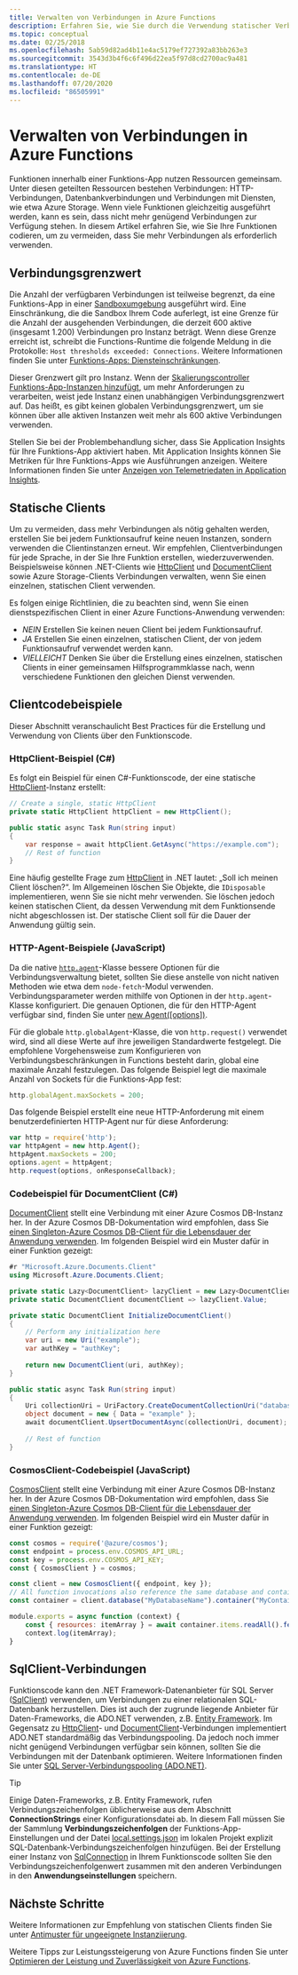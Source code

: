 ```yaml
---
title: Verwalten von Verbindungen in Azure Functions
description: Erfahren Sie, wie Sie durch die Verwendung statischer Verbindungsclients Leistungsprobleme in Azure Functions vermeiden.
ms.topic: conceptual
ms.date: 02/25/2018
ms.openlocfilehash: 5ab59d82ad4b11e4ac5179ef727392a83bb263e3
ms.sourcegitcommit: 3543d3b4f6c6f496d22ea5f97d8cd2700ac9a481
ms.translationtype: HT
ms.contentlocale: de-DE
ms.lasthandoff: 07/20/2020
ms.locfileid: "86505991"
---
```

# <a name="manage-connections-in-azure-functions"></a>Verwalten von Verbindungen in Azure Functions

Funktionen innerhalb einer Funktions-App nutzen Ressourcen gemeinsam. Unter diesen geteilten Ressourcen bestehen Verbindungen: HTTP-Verbindungen, Datenbankverbindungen und Verbindungen mit Diensten, wie etwa Azure Storage. Wenn viele Funktionen gleichzeitig ausgeführt werden, kann es sein, dass nicht mehr genügend Verbindungen zur Verfügung stehen. In diesem Artikel erfahren Sie, wie Sie Ihre Funktionen codieren, um zu vermeiden, dass Sie mehr Verbindungen als erforderlich verwenden.

## <a name="connection-limit"></a>Verbindungsgrenzwert

Die Anzahl der verfügbaren Verbindungen ist teilweise begrenzt, da eine Funktions-App in einer [Sandboxumgebung](https://github.com/projectkudu/kudu/wiki/Azure-Web-App-sandbox) ausgeführt wird. Eine Einschränkung, die die Sandbox Ihrem Code auferlegt, ist eine Grenze für die Anzahl der ausgehenden Verbindungen, die derzeit 600 aktive (insgesamt 1.200) Verbindungen pro Instanz beträgt. Wenn diese Grenze erreicht ist, schreibt die Functions-Runtime die folgende Meldung in die Protokolle: `Host thresholds exceeded: Connections`. Weitere Informationen finden Sie unter [Funktions-Apps: Diensteinschränkungen](functions-scale.md#service-limits).

Dieser Grenzwert gilt pro Instanz. Wenn der [Skalierungscontroller Funktions-App-Instanzen hinzufügt](functions-scale.md#how-the-consumption-and-premium-plans-work), um mehr Anforderungen zu verarbeiten, weist jede Instanz einen unabhängigen Verbindungsgrenzwert auf. Das heißt, es gibt keinen globalen Verbindungsgrenzwert, um sie können über alle aktiven Instanzen weit mehr als 600 aktive Verbindungen verwenden.

Stellen Sie bei der Problembehandlung sicher, dass Sie Application Insights für Ihre Funktions-App aktiviert haben. Mit Application Insights können Sie Metriken für Ihre Funktions-Apps wie Ausführungen anzeigen. Weitere Informationen finden Sie unter [Anzeigen von Telemetriedaten in Application Insights](functions-monitoring.md#view-telemetry-in-application-insights).  

## <a name="static-clients"></a>Statische Clients

Um zu vermeiden, dass mehr Verbindungen als nötig gehalten werden, erstellen Sie bei jedem Funktionsaufruf keine neuen Instanzen, sondern verwenden die Clientinstanzen erneut. Wir empfehlen, Clientverbindungen für jede Sprache, in der Sie Ihre Funktion erstellen, wiederzuverwenden. Beispielsweise können .NET-Clients wie [HttpClient](/dotnet/api/system.net.http.httpclient?view=netcore-3.1) und [DocumentClient](/dotnet/api/microsoft.azure.documents.client.documentclient) sowie Azure Storage-Clients Verbindungen verwalten, wenn Sie einen einzelnen, statischen Client verwenden.

Es folgen einige Richtlinien, die zu beachten sind, wenn Sie einen dienstspezifischen Client in einer Azure Functions-Anwendung verwenden:

- *NEIN* Erstellen Sie keinen neuen Client bei jedem Funktionsaufruf.
- *JA* Erstellen Sie einen einzelnen, statischen Client, der von jedem Funktionsaufruf verwendet werden kann.
- *VIELLEICHT* Denken Sie über die Erstellung eines einzelnen, statischen Clients in einer gemeinsamen Hilfsprogrammklasse nach, wenn verschiedene Funktionen den gleichen Dienst verwenden.

## <a name="client-code-examples"></a>Clientcodebeispiele

Dieser Abschnitt veranschaulicht Best Practices für die Erstellung und Verwendung von Clients über den Funktionscode.

### <a name="httpclient-example-c"></a>HttpClient-Beispiel (C#)

Es folgt ein Beispiel für einen C#-Funktionscode, der eine statische [HttpClient](/dotnet/api/system.net.http.httpclient?view=netcore-3.1)-Instanz erstellt:

```cs
// Create a single, static HttpClient
private static HttpClient httpClient = new HttpClient();

public static async Task Run(string input)
{
    var response = await httpClient.GetAsync("https://example.com");
    // Rest of function
}
```

Eine häufig gestellte Frage zum [HttpClient](/dotnet/api/system.net.http.httpclient?view=netcore-3.1) in .NET lautet: „Soll ich meinen Client löschen?“. Im Allgemeinen löschen Sie Objekte, die `IDisposable` implementieren, wenn Sie sie nicht mehr verwenden. Sie löschen jedoch keinen statischen Client, da dessen Verwendung mit dem Funktionsende nicht abgeschlossen ist. Der statische Client soll für die Dauer der Anwendung gültig sein.

### <a name="http-agent-examples-javascript"></a>HTTP-Agent-Beispiele (JavaScript)

Da die native [`http.agent`](https://nodejs.org/dist/latest-v6.x/docs/api/http.html#http_class_http_agent)-Klasse bessere Optionen für die Verbindungsverwaltung bietet, sollten Sie diese anstelle von nicht nativen Methoden wie etwa dem `node-fetch`-Modul verwenden. Verbindungsparameter werden mithilfe von Optionen in der `http.agent`-Klasse konfiguriert. Die genauen Optionen, die für den HTTP-Agent verfügbar sind, finden Sie unter [new Agent(\[options\])](https://nodejs.org/dist/latest-v6.x/docs/api/http.html#http_new_agent_options).

Für die globale `http.globalAgent`-Klasse, die von `http.request()` verwendet wird, sind all diese Werte auf ihre jeweiligen Standardwerte festgelegt. Die empfohlene Vorgehensweise zum Konfigurieren von Verbindungsbeschränkungen in Functions besteht darin, global eine maximale Anzahl festzulegen. Das folgende Beispiel legt die maximale Anzahl von Sockets für die Funktions-App fest:

```js
http.globalAgent.maxSockets = 200;
```

 Das folgende Beispiel erstellt eine neue HTTP-Anforderung mit einem benutzerdefinierten HTTP-Agent nur für diese Anforderung:

```js
var http = require('http');
var httpAgent = new http.Agent();
httpAgent.maxSockets = 200;
options.agent = httpAgent;
http.request(options, onResponseCallback);
```

### <a name="documentclient-code-example-c"></a>Codebeispiel für DocumentClient (C#)

[DocumentClient](/dotnet/api/microsoft.azure.documents.client.documentclient) stellt eine Verbindung mit einer Azure Cosmos DB-Instanz her. In der Azure Cosmos DB-Dokumentation wird empfohlen, dass Sie [einen Singleton-Azure Cosmos DB-Client für die Lebensdauer der Anwendung verwenden](../cosmos-db/performance-tips.md#sdk-usage). Im folgenden Beispiel wird ein Muster dafür in einer Funktion gezeigt:

```cs
#r "Microsoft.Azure.Documents.Client"
using Microsoft.Azure.Documents.Client;

private static Lazy<DocumentClient> lazyClient = new Lazy<DocumentClient>(InitializeDocumentClient);
private static DocumentClient documentClient => lazyClient.Value;

private static DocumentClient InitializeDocumentClient()
{
    // Perform any initialization here
    var uri = new Uri("example");
    var authKey = "authKey";
    
    return new DocumentClient(uri, authKey);
}

public static async Task Run(string input)
{
    Uri collectionUri = UriFactory.CreateDocumentCollectionUri("database", "collection");
    object document = new { Data = "example" };
    await documentClient.UpsertDocumentAsync(collectionUri, document);
    
    // Rest of function
}
```

### <a name="cosmosclient-code-example-javascript"></a>CosmosClient-Codebeispiel (JavaScript)
[CosmosClient](/javascript/api/@azure/cosmos/cosmosclient) stellt eine Verbindung mit einer Azure Cosmos DB-Instanz her. In der Azure Cosmos DB-Dokumentation wird empfohlen, dass Sie [einen Singleton-Azure Cosmos DB-Client für die Lebensdauer der Anwendung verwenden](../cosmos-db/performance-tips.md#sdk-usage). Im folgenden Beispiel wird ein Muster dafür in einer Funktion gezeigt:

```javascript
const cosmos = require('@azure/cosmos');
const endpoint = process.env.COSMOS_API_URL;
const key = process.env.COSMOS_API_KEY;
const { CosmosClient } = cosmos;

const client = new CosmosClient({ endpoint, key });
// All function invocations also reference the same database and container.
const container = client.database("MyDatabaseName").container("MyContainerName");

module.exports = async function (context) {
    const { resources: itemArray } = await container.items.readAll().fetchAll();
    context.log(itemArray);
}
```

## <a name="sqlclient-connections"></a>SqlClient-Verbindungen

Funktionscode kann den .NET Framework-Datenanbieter für SQL Server ([SqlClient](/dotnet/api/system.data.sqlclient?view=dotnet-plat-ext-3.1)) verwenden, um Verbindungen zu einer relationalen SQL-Datenbank herzustellen. Dies ist auch der zugrunde liegende Anbieter für Daten-Frameworks, die ADO.NET verwenden, z.B. [Entity Framework](/ef/ef6/). Im Gegensatz zu [HttpClient](/dotnet/api/system.net.http.httpclient?view=netcore-3.1)- und [DocumentClient](/dotnet/api/microsoft.azure.documents.client.documentclient)-Verbindungen implementiert ADO.NET standardmäßig das Verbindungspooling. Da jedoch noch immer nicht genügend Verbindungen verfügbar sein können, sollten Sie die Verbindungen mit der Datenbank optimieren. Weitere Informationen finden Sie unter [SQL Server-Verbindungspooling (ADO.NET)](/dotnet/framework/data/adonet/sql-server-connection-pooling).

> [!TIP]
> Einige Daten-Frameworks, z.B. Entity Framework, rufen Verbindungszeichenfolgen üblicherweise aus dem Abschnitt **ConnectionStrings** einer Konfigurationsdatei ab. In diesem Fall müssen Sie der Sammlung **Verbindungszeichenfolgen** der Funktions-App-Einstellungen und der Datei [local.settings.json](functions-run-local.md#local-settings-file) im lokalen Projekt explizit SQL-Datenbank-Verbindungszeichenfolgen hinzufügen. Bei der Erstellung einer Instanz von [SqlConnection](/dotnet/api/system.data.sqlclient.sqlconnection?view=dotnet-plat-ext-3.1) in Ihrem Funktionscode sollten Sie den Verbindungszeichenfolgenwert zusammen mit den anderen Verbindungen in den **Anwendungseinstellungen** speichern.

## <a name="next-steps"></a>Nächste Schritte

Weitere Informationen zur Empfehlung von statischen Clients finden Sie unter [Antimuster für ungeeignete Instanziierung](/azure/architecture/antipatterns/improper-instantiation/).

Weitere Tipps zur Leistungssteigerung von Azure Functions finden Sie unter [Optimieren der Leistung und Zuverlässigkeit von Azure Functions](functions-best-practices.md).
